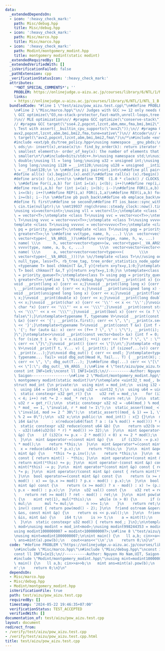 ```yaml
---
data:
  _extendedDependsOn:
  - icon: ':heavy_check_mark:'
    path: Misc/debug.hpp
    title: Misc/debug.hpp
  - icon: ':heavy_check_mark:'
    path: Misc/marco.hpp
    title: Misc/marco.hpp
  - icon: ':heavy_check_mark:'
    path: Modint/montgomery_modint.hpp
    title: montgomery modint(static modint)
  _extendedRequiredBy: []
  _extendedVerifiedWith: []
  _isVerificationFailed: false
  _pathExtension: cpp
  _verificationStatusIcon: ':heavy_check_mark:'
  attributes:
    '*NOT_SPECIAL_COMMENTS*': ''
    PROBLEM: https://onlinejudge.u-aizu.ac.jp/courses/library/6/NTL/1/NTL_1_B
    links:
    - https://onlinejudge.u-aizu.ac.jp/courses/library/6/NTL/1/NTL_1_B
  bundledCode: "#line 1 \"test/aizu/pow_aizu.test.cpp\"\n#define PROBLEM \"https://onlinejudge.u-aizu.ac.jp/courses/library/6/NTL/1/NTL_1_B\"\
    \n#line 2 \"Misc/marco.hpp\"\n// Judges with GCC >= 12 only needs Ofast\n// #pragma\
    \ GCC optimize(\"O3,no-stack-protector,fast-math,unroll-loops,tree-vectorize\"\
    )\n// MLE optimization\n// #pragma GCC optimize(\"conserve-stack\")\n// Old judges\n\
    // #pragma GCC target(\"sse4.2,popcnt,lzcnt,abm,mmx,fma,bmi,bmi2\")\n// New judges.\
    \ Test with assert(__builtin_cpu_supports(\"avx2\"));\n// #pragma GCC target(\"\
    avx2,popcnt,lzcnt,abm,bmi,bmi2,fma,tune=native\")\n// Atcoder\n// #pragma GCC\
    \ target(\"avx2,popcnt,lzcnt,abm,bmi,bmi2,fma\")\n/*\n#include <ext/pb_ds/assoc_container.hpp>\n\
    #include <ext/pb_ds/tree_policy.hpp>\nusing namespace __gnu_pbds;\ntypedef tree<int,null_type,less<int>,rb_tree_tag,tree_order_statistics_node_update>\
    \ ods;\n- insert(x),erase(x)\n- find_by_order(k): return iterator to the k-th\
    \ smallest element\n- order_of_key(x): the number of elements that are strictly\
    \ smaller\n*/\n#include<bits/stdc++.h>\nusing namespace std;\n\nusing ld = long\
    \ double;\nusing ll = long long;\nusing u32 = unsigned int;\nusing u64 = unsigned\
    \ long long;\nusing i128 = __int128;\nusing u128 = unsigned __int128;\nusing f128\
    \ = __float128;\n \n \n#define pii pair<int,int>\n#define pll pair<ll,ll>\n \n\
    #define all(x) (x).begin(),(x).end()\n#define rall(x) (x).rbegin(),(x).rend()\n\
    #define ars(x) (x),(x+n)\n \n#define TIME  (1.0 * clock() / CLOCKS_PER_SEC)\n\
    \ \n#define For(i,a,b) for (int i=(a); i<(b); i++)\n#define rep(i,a) For(i,0,a)\n\
    #define rev(i,a,b) for (int i=(a); i>(b); i--)\n#define FOR(i,a,b) for (int i=(a);\
    \ i<=(b); i++)\n#define REP(i,a) FOR(i,1,a)\n#define REV(i,a,b) for (int i=(a);\
    \ i>=(b); i--)\n \n#define pb push_back\n#define eb emplace_back\n#define mp make_pair\n\
    #define fi first\n#define se second\n#define FT ios_base::sync_with_stdio(false);\
    \ cin.tie(nullptr);\n \nmt19937 rng(chrono::steady_clock::now().time_since_epoch().count());\n\
    \nusing vi=vector<int>;\nusing vll = vector<ll>;\ntemplate <class T>\nusing vc\
    \ = vector<T>;\ntemplate <class T>\nusing vvc = vector<vc<T>>;\ntemplate <class\
    \ T>\nusing vvvc = vector<vvc<T>>;\ntemplate <class T>\nusing vvvvc = vector<vvvc<T>>;\n\
    template <class T>\nusing vvvvvc = vector<vvvvc<T>>;\ntemplate <class T>\nusing\
    \ pq = priority_queue<T>;\ntemplate <class T>\nusing pqg = priority_queue<T, vector<T>,\
    \ greater<T>>;\n \n#define vv(type, name, h, ...) \\\n  vector<vector<type>> name(h,\
    \ vector<type>(__VA_ARGS__))\n#define vvv(type, name, h, w, ...)   \\\n  vector<vector<vector<type>>>\
    \ name( \\\n      h, vector<vector<type>>(w, vector<type>(__VA_ARGS__)))\n#define\
    \ vvvv(type, name, a, b, c, ...)       \\\n  vector<vector<vector<vector<type>>>>\
    \ name( \\\n      a, vector<vector<vector<type>>>(       \\\n             b, vector<vector<type>>(c,\
    \ vector<type>(__VA_ARGS__))))\n \n//template <class T>\n//using ods =\n//   tree<T,\
    \ null_type, less<T>, rb_tree_tag, tree_order_statistics_node_update>;\n \ntemplate\
    \ <typename T> bool chkmin(T &x,T y){return x>y?x=y,1:0;}\ntemplate <typename\
    \ T> bool chkmax(T &x,T y){return x<y?x=y,1:0;}\n \ntemplate<class T> using pq\
    \ = priority_queue<T>;\ntemplate<class T> using pqg = priority_queue<T, vector<T>,\
    \ greater<T>>;\n#line 1 \"Misc/debug.hpp\"\nvoid __print(int x) {cerr << x;}\n\
    void __print(long x) {cerr << x;}\nvoid __print(long long x) {cerr << x;}\nvoid\
    \ __print(unsigned x) {cerr << x;}\nvoid __print(unsigned long x) {cerr << x;}\n\
    void __print(unsigned long long x) {cerr << x;}\nvoid __print(float x) {cerr <<\
    \ x;}\nvoid __print(double x) {cerr << x;}\nvoid __print(long double x) {cerr\
    \ << x;}\nvoid __print(char x) {cerr << '\\'' << x << '\\'';}\nvoid __print(const\
    \ char *x) {cerr << '\\\"' << x << '\\\"';}\nvoid __print(const string &x) {cerr\
    \ << '\\\"' << x << '\\\"';}\nvoid __print(bool x) {cerr << (x ? \"true\" : \"\
    false\");}\n\ntemplate<typename T, typename V>\nvoid __print(const pair<T, V>\
    \ &x) {cerr << '{'; __print(x.first); cerr << \", \"; __print(x.second); cerr\
    \ << '}';}\ntemplate<typename T>\nvoid __print(const T &x) {int f = 0; cerr <<\
    \ '{'; for (auto &i: x) cerr << (f++ ? \", \" : \"\"), __print(i); cerr << \"\
    }\";}\ntemplate<>\nvoid __print(const vector<bool> &x) {int f = 0; cerr << '{';\
    \ for (size_t i = 0; i < x.size(); ++i) cerr << (f++ ? \", \" : \"\"), __print(x[i]);\
    \ cerr << \"}\";}\nvoid _print() {cerr << \"]\\n\";}\ntemplate <typename T, typename...\
    \ V>\nvoid _print(T t, V... v) {__print(t); if (sizeof...(v)) cerr << \", \";\
    \ _print(v...);}\n\nvoid dbg_out() { cerr << endl; }\ntemplate<typename Head,\
    \ typename... Tail> void dbg_out(Head H, Tail... T) { __print(H); if (sizeof...(T))\
    \ cerr << \", \"; dbg_out(T...); }\n#define dbg(...) cerr << \"[\" << #__VA_ARGS__\
    \ << \"]:\"; dbg_out(__VA_ARGS__);\n#line 4 \"test/aizu/pow_aizu.test.cpp\"\n\
    const int INF=1e9;\nconst ll INFI=1e15;\n//----------Author: Nguyen Ho Nam,UIT,\
    \ Saigon-----------------\n#line 2 \"Modint/montgomery_modint.hpp\"\n/*\n   @brief\
    \ montgomery modint(static modint)\n*/\ntemplate <uint32_t mod_, bool fast = false>\n\
    struct mod_int {\n private:\n  using mint = mod_int;\n  using i32 = int32_t;\n\
    \  using i64 = int64_t;\n  using u32 = uint32_t;\n  using u64 = uint64_t;\n\n\
    \  static constexpr u32 get_r() {\n    u32 ret = mod_;\n    for (i32 i = 0; i\
    \ < 4; i++) ret *= 2 - mod_ * ret;\n    return ret;\n  }\n\n  static constexpr\
    \ u32 r = get_r();\n\n  static constexpr u32 n2 = -u64(mod_) % mod_;\n\n  static_assert(r\
    \ * mod_ == 1, \"invalid, r * mod != 1\");\n  static_assert(mod_ < (1 << 30),\
    \ \"invalid, mod >= 2 ^ 30\");\n  static_assert((mod_ & 1) == 1, \"invalid, mod\
    \ % 2 == 0\");\n\n  u32 x;\n\n public:\n  mod_int() : x{} {}\n\n  mod_int(const\
    \ i64 &a)\n      : x(reduce(u64(fast ? a : (a % mod() + mod())) * n2)) {}\n\n\
    \  static constexpr u32 reduce(const u64 &b) {\n    return u32(b >> 32) + mod()\
    \ - u32((u64(u32(b) * r) * mod()) >> 32);\n  }\n\n  mint &operator+=(const mint\
    \ &p) {\n    if (i32(x += p.x - 2 * mod()) < 0) x += 2 * mod();\n    return *this;\n\
    \  }\n\n  mint &operator-=(const mint &p) {\n    if (i32(x -= p.x) < 0) x += 2\
    \ * mod();\n    return *this;\n  }\n\n  mint &operator*=(const mint &p) {\n  \
    \  x = reduce(u64(x) * p.x);\n    return *this;\n  }\n\n  mint &operator/=(const\
    \ mint &p) {\n    *this *= p.inv();\n    return *this;\n  }\n\n  mint operator-()\
    \ const { return mint() - *this; }\n\n  mint operator+(const mint &p) const {\
    \ return mint(*this) += p; }\n\n  mint operator-(const mint &p) const { return\
    \ mint(*this) -= p; }\n\n  mint operator*(const mint &p) const { return mint(*this)\
    \ *= p; }\n\n  mint operator/(const mint &p) const { return mint(*this) /= p;\
    \ }\n\n  bool operator==(const mint &p) const {\n    return (x >= mod() ? x -\
    \ mod() : x) == (p.x >= mod() ? p.x - mod() : p.x);\n  }\n\n  bool operator!=(const\
    \ mint &p) const {\n    return (x >= mod() ? x - mod() : x) != (p.x >= mod() ?\
    \ p.x - mod() : p.x);\n  }\n\n  u32 val() const {\n    u32 ret = reduce(x);\n\
    \    return ret >= mod() ? ret - mod() : ret;\n  }\n\n  mint pow(u64 n) const\
    \ {\n    mint ret(1), mul(*this);\n    while (n > 0) {\n      if (n & 1) ret *=\
    \ mul;\n      mul *= mul;\n      n >>= 1;\n    }\n    return ret;\n  }\n\n  mint\
    \ inv() const { return pow(mod() - 2); }\n\n  friend ostream &operator<<(ostream\
    \ &os, const mint &p) {\n    return os << p.val();\n  }\n\n  friend istream &operator>>(istream\
    \ &is, mint &a) {\n    i64 t;\n    is >> t;\n    a = mint(t);\n    return is;\n\
    \  }\n\n  static constexpr u32 mod() { return mod_; }\n};\n\ntemplate <uint32_t\
    \ mod>\nusing modint = mod_int<mod>;\nusing modint998244353 = modint<998244353>;\n\
    using modint1000000007 = modint<1000000007>;\n#line 8 \"test/aizu/pow_aizu.test.cpp\"\
    \nusing mint=modint1000000007;\n\nint main() {\n   ll a,b; cin>>a>>b;\n   mint\
    \ ans=mint(a).pow(b);\n   cout<<ans<<'\\n';\n    return 0;\n}\n"
  code: "#define PROBLEM \"https://onlinejudge.u-aizu.ac.jp/courses/library/6/NTL/1/NTL_1_B\"\
    \n#include \"Misc/marco.hpp\"\n#include \"Misc/debug.hpp\"\nconst int INF=1e9;\n\
    const ll INFI=1e15;\n//----------Author: Nguyen Ho Nam,UIT, Saigon-----------------\n\
    #include \"Modint/montgomery_modint.hpp\"\nusing mint=modint1000000007;\n\nint\
    \ main() {\n   ll a,b; cin>>a>>b;\n   mint ans=mint(a).pow(b);\n   cout<<ans<<'\\\
    n';\n    return 0;\n}\n"
  dependsOn:
  - Misc/marco.hpp
  - Misc/debug.hpp
  - Modint/montgomery_modint.hpp
  isVerificationFile: true
  path: test/aizu/pow_aizu.test.cpp
  requiredBy: []
  timestamp: '2024-05-22 19:46:35+07:00'
  verificationStatus: TEST_ACCEPTED
  verifiedWith: []
documentation_of: test/aizu/pow_aizu.test.cpp
layout: document
redirect_from:
- /verify/test/aizu/pow_aizu.test.cpp
- /verify/test/aizu/pow_aizu.test.cpp.html
title: test/aizu/pow_aizu.test.cpp
---
```

